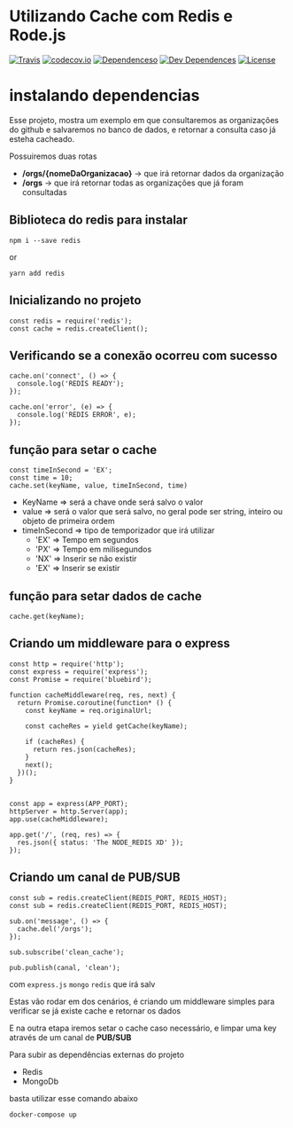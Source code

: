 # Utilizando Cache com Redis e Rode.js


[![Travis](https://travis-ci.org/Kirmayrtomaz/cache_redis_node.svg?branch=master)](https://travis-ci.org/Kirmayrtomaz/cache_redis_node)
[![codecov.io](https://codecov.io/github/Kirmayrtomaz/cache_redis_node/coverage.svg?branch=master)](https://codecov.io/github/Kirmayrtomaz/cache_redis_node) [![Dependenceso](https://david-dm.org/Kirmayrtomaz/cache_redis_node/status.svg)](https://david-dm.org/Kirmayrtomaz/cache_redis_node)
[![Dev Dependences](https://david-dm.org/Kirmayrtomaz/cache_redis_node/dev-status.svg)](https://david-dm.org/Kirmayrtomaz/cache_redis_node/dev-status)
[![License](https://img.shields.io/badge/licence-MIT-blue.svg)](LICENSE)


# instalando dependencias


Esse projeto, mostra um exemplo em que consultaremos as organizações do github e salvaremos no banco de dados, e retornar a consulta caso já esteha cacheado.

Possuiremos duas rotas
  * **/orgs/{nomeDaOrganizacao}** -> que irá retornar dados da organização
  * **/orgs** -> que irá retornar todas as organizações que já foram consultadas



## Biblioteca do redis para instalar

```
npm i --save redis
```
or

```
yarn add redis
```

## Inicializando no projeto

```
const redis = require('redis');
const cache = redis.createClient();

```
## Verificando se a conexão ocorreu com sucesso

```
cache.on('connect', () => {
  console.log('REDIS READY');
});

cache.on('error', (e) => {
  console.log('REDIS ERROR', e);
});

```


## função para setar o cache

```
const timeInSecond = 'EX';
const time = 10;
cache.set(keyName, value, timeInSecond, time)
```
* KeyName => será a chave onde será salvo o valor
* value => será o valor que será salvo, no geral pode ser string, inteiro ou objeto de primeira ordem
* timeInSecond => tipo de temporizador que irá utilizar
  * 'EX' => Tempo em segundos
  * 'PX' => Tempo em milisegundos
  * 'NX' => Inserir se não existir
  * 'EX' => Inserir se existir



## função para setar dados de cache

```
cache.get(keyName);
```



## Criando um middleware para o express

```
const http = require('http');
const express = require('express');
const Promise = require('bluebird');

function cacheMiddleware(req, res, next) {
  return Promise.coroutine(function* () {
    const keyName = req.originalUrl;

    const cacheRes = yield getCache(keyName);

    if (cacheRes) {
      return res.json(cacheRes);
    }
    next();
  })();
}


const app = express(APP_PORT);
httpServer = http.Server(app);
app.use(cacheMiddleware);

app.get('/', (req, res) => {
  res.json({ status: 'The NODE_REDIS XD' });
});

```


## Criando um canal de PUB/SUB


```
const sub = redis.createClient(REDIS_PORT, REDIS_HOST);
const sub = redis.createClient(REDIS_PORT, REDIS_HOST);

sub.on('message', () => {
  cache.del('/orgs');
});

sub.subscribe('clean_cache');

pub.publish(canal, 'clean');

```


com `express.js` `mongo` `redis` que irá salv

Estas vão rodar em dos cenários, é criando um middleware simples para verificar se já existe cache e retornar os dados

E na outra etapa iremos setar o cache caso necessário, e limpar uma key através de um canal de **PUB/SUB**





Para subir as dependências externas do projeto
* Redis
* MongoDb

basta utilizar esse comando abaixo

```
docker-compose up
```
